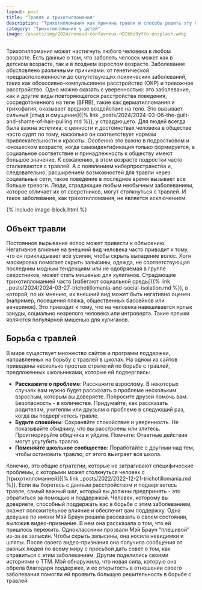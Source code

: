 ```yaml
---
layout: post
title: "Травля и трихотилломания"
description: "Трихотилломания как причина травли и способы решить эту проблему"
category: "Трихотилломания у детей"
image: /assets/img/2024/renaud-confavreux-nDIkKz9ytYo-unsplash.webp
---
```


Трихотилломания может настигнуть любого человека в любом возрасте. Есть данные о том, что заболеть человек может как в детском возрасте, 
так и в позднем взрослом возрасте. Заболевание обусловлено различными причинами: от генетической предрасположенности 
до сопутствующих психических заболеваний, таких как обсессивно-компульсивное расстройство (ОКР) и тревожное расстройство.
Одно можно сказать с уверенностью: это заболевание, как и другие виды повторяющегося расстройства поведения, 
сосредоточенного на теле (BFRB), такие как дерматилломания и трихофагия, оказывает вредное воздействие на тело. 
Это вызывает сильный [стыд и смущение]({% link _posts/2024/2024-03-06-the-guilt-and-shame-of-hair-pulling.md %}), у страдающего. Для людей всегда была важна эстетика: о ценности и достоинствах 
человека в обществе часто судят по тому, насколько он соответствует нормам привлекательности и красоты. Особенно 
это важно в подростковом и юношеском возрасте, когда самоидентификация только формируется, а социальное соответствие 
и принадлежность к обществу имеют большое значение. К сожалению, в этом возрасте подростки часто сталкиваются с травлей. 
А с появлением киберпространства и, следовательно, расширением возможностей для травли через социальные сети, такое 
поведение в последнее время вызывает все больше тревоги. Люди, страдающие любым необычным заболеванием, которое 
отличает их от сверстников, могут столкнуться с травлей. И такое заболевание, как трихотилломания, не является исключением.


{% include image-block.html %}

## Объект травли

Постоянное вырывание волос может привести к облысению. Негативное влияние на внешний вид человека часто приводит к 
тому, что он прикладывает все усилия, чтобы скрыть выпадение волос. Хотя маскировка помогает скрыть залысины, одежда, 
не соответствующая последним модным тенденциям или не одобряемая в группе сверстников, может стать мишенью для хулиганов. 
Страдающие трихотилломанией часто [избегают социальной среды]({% link _posts/2024/2024-03-27-trichotillomania-and-social-isolation.md %}), в которой, по их мнению, их внешний вид может быть негативно 
оценен (например, посещения пляжа, общественных бассейнов или вечеринок). Это приводит к тому, что на человека навешивается 
ярлык зануды, социально незрелого человека или интроверта. Такие ярлыки являются популярной мишенью для хулиганов.

## Борьба с травлей

В мире существует множество сайтов и программ поддержки, направленных на борьбу с травлей в школах. На одном 
из сайтов приведены несколько простых стратегий по борьбе с травлей, предложенных школьниками, которые ей подверглись:

- **Расскажите о проблеме**: Расскажите взрослому. В некоторых случаях вам нужно будет рассказать о проблеме 
нескольким взрослым, которым вы доверяете. Попросите друзей помочь вам. Безопасность - в количестве. Придумайте, 
как рассказать родителям, учителям или друзьям о проблеме в следующий раз, когда вы подвергнетесь травле.
- **Будьте спокойны**: Сохраняйте спокойствие и уверенность. Не показывайте обидчику, что вы расстроены или злитесь. 
Проигнорируйте обидчика и уйдите. Помните: Ответные действия могут усугубить травлю.
- **Поменяйте школьное сообщество**: Поработайте с другими над тем, чтобы остановить травлю; от этого выиграет вся школа.

Конечно, это общие стратегии, которые не затрагивают специфические проблемы, с которыми может столкнуться человек 
с [трихотилломанией]({% link _posts/2022/2022-12-21-trichotillomania.md %}). Если вы боретесь с данным расстройством и подвергаетесь травле, самый важный шаг, который вы 
должны предпринять - это обратиться за помощью и поддержкой. Человек, которому вы доверяете, способный поддержать 
вас в борьбе с этим заболеванием, окажет положительное влияние и обеспечит вам поддержку. Одна девушка по имени Мэй 
Браун решила рассказать о своем состоянии, выложив видео-признание. В нем она рассказала о том, что ей пришлось пережить. 
Одноклассники прозвали Мэй Браун “плешивой” из-за ее залысин. Чтобы скрыть залысины, она носила невидимки и шляпы. После 
своего видео-признания она получила сообщения от разных людей по всему миру с просьбой дать совет о том, как справиться 
с этим заболеванием. Другие поделились своими историями о ТТМ. Мэй обнаружила, что новая сила, которую она обрела 
благодаря поддержке, и ее открытость в отношении своего заболевания помогли ей проявить большую решительность в борьбе с травлей.